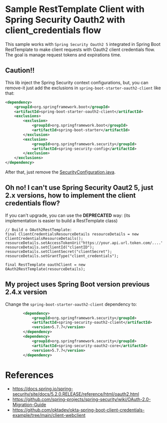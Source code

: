 # Sample RestTemplate Client with Spring Security Oauth2 with client_credentials flow

This sample works with `Spring Security Oauth2 5` integrated in Spring Boot RestTemplate to make
client requests with Oauth2 client credentials flow. The goal is manage request tokens and expirations time.

## Caution!!

This lib inject the Spring Security context configurations, but, you can remove-it just 
add the exclusions in `spring-boot-starter-oauth2-client` like that:

```xml 
<dependency>
    <groupId>org.springframework.boot</groupId>
    <artifactId>spring-boot-starter-oauth2-client</artifactId>
    <exclusions>
        <exclusion>
            <groupId>org.springframework.boot</groupId>
            <artifactId>spring-boot-starter</artifactId>
        </exclusion>
        <exclusion>
            <groupId>org.springframework.security</groupId>
            <artifactId>spring-security-config</artifactId>
        </exclusion>
    </exclusions>
</dependency>
```

After that, just remove the [SecurityConfiguration.java](/src/main/java/br/com/helpdev/security/SecurityConfiguration.java).

## Oh no! I can't use Spring Security Oaut2 5, just 2.x versions, how to implement the client credentials flow?

If you can't upgrade, you can use the **DEPRECATED** way:
(its implementation is easier to build a RestTemplate class)
```
// Build o OAuth2RestTemplate:
final ClientCredentialsResourceDetails resourceDetails = new ClientCredentialsResourceDetails();
resourceDetails.setAccessTokenUri("https://your.api.url.token.com/....");
resourceDetails.setClientId("clientID");
resourceDetails.setClientSecret("clientSecret");
resourceDetails.setGrantType("client_credentials");

final RestTemplate oauthClient = new OAuth2RestTemplate(resourceDetails);
```

## My project uses Spring Boot version previous **2.4.x** version

Change the `spring-boot-starter-oauth2-client` dependency to:

```xml
		<dependency>
			<groupId>org.springframework.security</groupId>
			<artifactId>spring-security-oauth2-client</artifactId>
			<version>5.7.7</version>
		</dependency>
		<dependency>
			<groupId>org.springframework.security</groupId>
			<artifactId>spring-security-oauth2-core</artifactId>
			<version>5.7.7</version>
		</dependency>
```

# References

- https://docs.spring.io/spring-security/site/docs/5.2.0.RELEASE/reference/html/oauth2.html
- https://github.com/spring-projects/spring-security/wiki/OAuth-2.0-Migration-Guide
- https://github.com/oktadev/okta-spring-boot-client-credentials-example/tree/main/client-webclient
